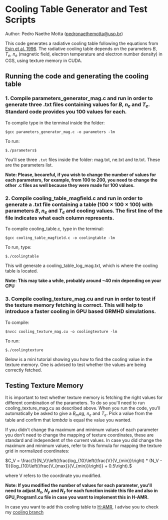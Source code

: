 # Cooling Table Generator and Test Scripts
Author: Pedro Naethe Motta (pedronaethemotta@usp.br)

This code generates a radiative cooling table following the equations from [Esin et al. 1996](https://ui.adsabs.harvard.edu/abs/1996ApJ...465..312E). The radiative cooling table depends on the parameters $B$, $T_e$, $n_e$ (magnetic field, electron temperature and electron number density) in CGS, using texture memory in CUDA.

## Running the code and generating the cooling table

### 1. Compile parameters_generator_mag.c and run in order to generate three .txt files containing values for $B$, $n_e$ and $T_e$. Standard code provides you 100 values for each.

To compile type in the terminal inside the folder:

```$gcc parameters_generator_mag.c -o parameters -lm```

To run:

```$./parameters$```

You'll see three ```.txt``` files inside the folder: mag.txt, ne.txt and te.txt. These are the parameters list.

**Note: Please, becareful, if you wish to change the number of values for each parameters, for example, from 100 to 200, you need to change the other .c files as well because they were made for 100 values.**

### 2. Compile cooling_table_magfield.c and run in order to generate a .txt file containing a table $(100 \times 100 \times 100)$ with parameters $B$, $n_e$ and $T_e$ and cooling values. The first line of the file indicates what each column represents.

To compile cooling_table.c, type in the terminal:

```$gcc cooling_table_magfield.c -o coolingtable -lm```

To run, type:

```$./coolingtable```

This will generate a cooling_table_log_mag.txt, which is where the cooling table is located. 

**Note: This may take a while, probably around ~40 min depending on your CPU**

### 3. Compile cooling_texture_mag.cu and run in order to test if the texture memory fetching is correct. This will help to introduce a faster cooling in GPU based GRMHD simulations. 

To compile:

```$nvcc cooling_texture_mag.cu -o coolingtexture -lm```

To run:

```$./coolingtexture```

Below is a mini tutorial showing you how to find the cooling value in the texture memory. One is advised to test whether the values are being correctly fetched.

## Testing Texture Memory

It is important to test whether texture memory is fetching the right values for different combination of the parameters. To do so you'll need to run cooling_texture_mag.cu as described above. When you run the code, you'll automatically be asked to give a $B_mag$, $n_e$ and $T_e$. Pick a value from the table and confirm that $lambda$ is equal the value you wanted.

If you didn't change tha maximum and minimum values of each parameter you don't need to change the mapping of texture coordinates, these are standard and independent of the current values. In case you did change the maximum and minimum values, refer to this formula for mapping the texture grid in normalized coordinates:

$C_V = \frac{1}{N_V}\left(\frac{log_{10}\left(\frac{V}{V_{min}}\right) * (N_V - 1)}{log_{10}\left(\frac{V_{max}}{V_{min}}\right)} + 0.5\right).$

where V refers to the coordinate you modified.

**Note: If you modified the number of values for each parameter, you'll need to adjust $N_x$, $N_y$ and $N_z$ for each function inside this file and also in GPU_Program1.cu file in case you want to implement this in H-AMR.** 

In case you want to add this cooling table to [H-AMR](https://arxiv.org/abs/1912.10192), I advise you to check my [cooling branch](https://github.com/black-hole-group/hamr/tree/Cooling_pedro)

